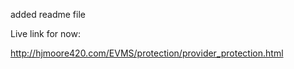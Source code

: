 added readme file


Live link for now: 

http://hjmoore420.com/EVMS/protection/provider_protection.html
